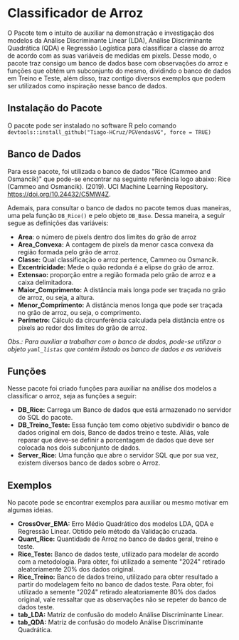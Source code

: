 # Classificador de Arroz

O Pacote tem o intuito de auxiliar na demonstração e investigação dos modelos da Análise Discriminante Linear (LDA), Análise Discriminante Quadrática (QDA) e Regressão Logística para classificar a classe do arroz de acordo com as suas variáveis de medidas em pixels. Desse modo, o pacote traz consigo um banco de dados base com observações do arroz e funções que obtém um subconjunto do mesmo, dividindo o banco de dados em Treino e Teste, além disso, traz contigo diversos exemplos que podem ser utilizados como inspiração nesse banco de dados.

## Instalação do Pacote
O pacote pode ser instalado no software R pelo comando `devtools::install_github("Tiago-HCruz/PGVendasVG", force = TRUE)`

## Banco de Dados
Para esse pacote, foi utilizada o banco de dados "Rice (Cammeo and Osmancik)" que pode-se encontrar na seguinte referência logo abaixo:
Rice (Cammeo and Osmancik). (2019). UCI Machine Learning Repository. https://doi.org/10.24432/C5MW4Z.

Ademais, para consultar o banco de dados no pacote temos duas maneiras, uma pela função `DB_Rice()` e pelo objeto `DB_Base`.
Dessa maneira, a seguir segue as definições das variáveis:  
* **Area**: o número de pixels dentro dos limites do grão de arroz
* **Area_Convexa:**  A contagem de pixels da menor casca convexa da região formada pelo grão de arroz.
* **Classe:** Qual classificação o arroz pertence, Cammeo ou Osmancik.
* **Excentricidade:** Mede o quão redonda é a elipse do grão de arroz.
* **Extensao:** proporção entre a região formada pelo grão de arroz e a caixa delimitadora.
* **Maior_Comprimento:** A distância mais longa pode ser traçada no grão de arroz, ou seja, a altura.
* **Menor_Comprimento:** A distância menos longa que pode ser traçada no grão de arroz, ou seja, o comprimento.
* **Perímetro:** Cálculo da circunferência calculada pela distância entre os pixels ao redor dos limites do grão de arroz.

*Obs.: Para auxiliar a trabalhar com o banco de dados, pode-se utilizar o objeto `yaml_listas` que contém listado os banco de dados e as variáveis*

## Funções 
Nesse pacote foi criado funções para auxiliar na análise dos modelos a classificar o arroz, seja as funções a seguir: 
* **DB_Rice:** Carrega um Banco de dados que está armazenado no servidor do SQL do pacote.
* **DB_Treino_Teste:** Essa função tem como objetivo subdividir o banco de dados original em dois, Banco de dados treino e teste. Aliás, vale reparar que deve-se definir a porcentagem de dados que deve ser colocada nos dois subconjunto de dados.
* **Server_Rice:** Uma função que abre o servidor SQL que por sua vez, existem diversos banco de dados sobre o Arroz.

## Exemplos
No pacote pode se encontrar exemplos para auxiliar ou mesmo motivar em algumas ideias.
* **CrossOver_EMA:** Erro Médio Quadrático dos modelos LDA, QDA e Regressão Linear. Obtido pelo método da Validação cruzada. 
* **Quant_Rice:** Quantidade de Arroz no banco de dados geral, treino e teste.
* **Rice_Teste:** Banco de dados teste, utilizado para modelar de acordo com a metodologia. Para obter, foi utilizado a semente "2024" retirado aleatoriamente 20% dos dados original. 
* **Rice_Treino:** Banco de dados treino, utilizado para obter resultado a partir do modelagem feito no banco de dados teste. Para obter, foi utilizado a semente "2024" retirado aleatoriamente 80% dos dados original, vale ressaltar que as observações não se repeter do banco de dados teste. 
* **tab_LDA:** Matriz de confusão do modelo Análise Discriminante Linear.
* **tab_QDA:** Matriz de confusão do modelo Análise Discriminante Quadrática.
